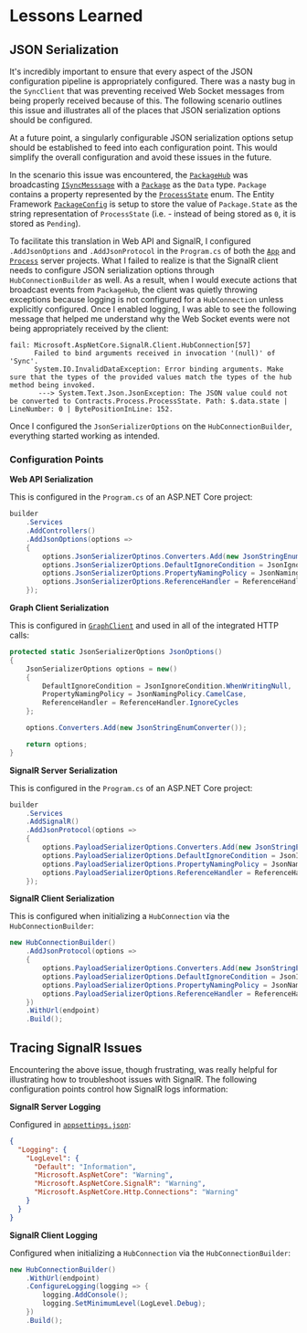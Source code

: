 # Lessons Learned

## JSON Serialization

It's incredibly important to ensure that every aspect of the JSON configuration pipeline is appropriately configured. There was a nasty bug in the `SyncClient` that was preventing received Web Socket messages from being properly received because of this. The following scenario outlines this issue and illustrates all of the places that JSON serialization options should be configured.

At a future point, a singularly configurable JSON serialization options setup should be established to feed into each configuration point. This would simplify the overall configuration and avoid these issues in the future.

In the scenario this issue was encountered, the [`PackageHub`](./example/server/Process/Hubs/PackageHub.cs) was broadcasting [`ISyncMesssage`](./src/dotnet/Sync/ISyncMessage.cs) with a [`Package`](./example/server/Process/Models/Package.cs) as the `Data` type. `Package` contains a property represented by the [`ProcessState`](./example/Contracts/Process/ProcessState.cs) enum. The Entity Framework [`PackageConfig`](./example/server/Process/Data/Config/PackageConfig.cs) is setup to store the value of `Package.State` as the string representation of `ProcessState` (i.e. - instead of being stored as `0`, it is stored as `Pending`).

To facilitate this translation in Web API and SignalR, I configured `.AddJsonOptions` and `.AddJsonProtocol` in the `Program.cs` of both the [`App`](./example/server/App/Program.cs) and [`Process`](./example/server/Process/Program.cs) server projects. What I failed to realize is that the SignalR client needs to configure JSON serialization options through `HubConnectionBuilder` as well. As a result, when I would execute actions that broadcast events from `PackageHub`, the client was quietly throwing exceptions because logging is not configured for a `HubConnection` unless explicitly configured. Once I enabled logging, I was able to see the following message that helped me understand why the Web Socket events were not being appropriately received by the client:

```
fail: Microsoft.AspNetCore.SignalR.Client.HubConnection[57]
      Failed to bind arguments received in invocation '(null)' of 'Sync'.
      System.IO.InvalidDataException: Error binding arguments. Make sure that the types of the provided values match the types of the hub method being invoked.
       ---> System.Text.Json.JsonException: The JSON value could not be converted to Contracts.Process.ProcessState. Path: $.data.state | LineNumber: 0 | BytePositionInLine: 152.
```

Once I configured the `JsonSerializerOptions` on the `HubConnectionBuilder`, everything started working as intended.

### Configuration Points

**Web API Serialization**  

This is configured in the `Program.cs` of an ASP.NET Core project:

```cs
builder
    .Services
    .AddControllers()
    .AddJsonOptions(options =>
    {
        options.JsonSerializerOptinos.Converters.Add(new JsonStringEnumConverter());
        options.JsonSerializerOptions.DefaultIgnoreCondition = JsonIgnoreCondition.WhenWritingNull;
        options.JsonSerializerOptions.PropertyNamingPolicy = JsonNamingPolicy.CamelCase;
        options.JsonSerializerOptions.ReferenceHandler = ReferenceHandler.IgnoreCycles;
    });
```

**Graph Client Serialization**

This is configured in [`GraphClient`](./example/Common/Graph/GraphClient.cs) and used in all of the integrated HTTP calls:

```cs
protected static JsonSerializerOptions JsonOptions()
{
    JsonSerializerOptions options = new()
    {
        DefaultIgnoreCondition = JsonIgnoreCondition.WhenWritingNull,
        PropertyNamingPolicy = JsonNamingPolicy.CamelCase,
        ReferenceHandler = ReferenceHandler.IgnoreCycles
    };

    options.Converters.Add(new JsonStringEnumConverter());

    return options;
}
```

**SignalR Server Serialization**

This is configured in the `Program.cs` of an ASP.NET Core project:

```cs
builder
    .Services
    .AddSignalR()
    .AddJsonProtocol(options =>
    {
        options.PayloadSerializerOptions.Converters.Add(new JsonStringEnumConverter());
        options.PayloadSerializerOptions.DefaultIgnoreCondition = JsonIgnoreCondition.WhenWritingNull;
        options.PayloadSerializerOptions.PropertyNamingPolicy = JsonNamingPolicy.CamelCase;
        options.PayloadSerializerOptions.ReferenceHandler = ReferenceHandler.IgnoreCycles;
    });
```

**SignalR Client Serialization**

This is configured when initializing a `HubConnection` via the `HubConnectionBuilder`:

```cs
new HubConnectionBuilder()
    .AddJsonProtocol(options =>
    {
        options.PayloadSerializerOptions.Converters.Add(new JsonStringEnumConverter());
        options.PayloadSerializerOptions.DefaultIgnoreCondition = JsonIgnoreCondition.WhenWritingNull;
        options.PayloadSerializerOptions.PropertyNamingPolicy = JsonNamingPolicy.CamelCase;
        options.PayloadSerializerOptions.ReferenceHandler = ReferenceHandler.IgnoreCycles;
    })
    .WithUrl(endpoint)
    .Build();
```

## Tracing SignalR Issues

Encountering the above issue, though frustrating, was really helpful for illustrating how to troubleshoot issues with SignalR. The following configuration points control how SignalR logs information:

**SignalR Server Logging**  

Configured in [`appsettings.json`](./example/server/App/appsettings.Development.json):

```json
{
  "Logging": {
    "LogLevel": {
      "Default": "Information",
      "Microsoft.AspNetCore": "Warning",
      "Microsoft.AspNetCore.SignalR": "Warning",
      "Microsoft.AspNetCore.Http.Connections": "Warning"
    }
  }
}
```

**SignalR Client Logging**

Configured when initializing a `HubConnection` via the `HubConnectionBuilder`:

```cs
new HubConnectionBuilder()
    .WithUrl(endpoint)
    .ConfigureLogging(logging => {
        logging.AddConsole();
        logging.SetMinimumLevel(LogLevel.Debug);
    })
    .Build();
```